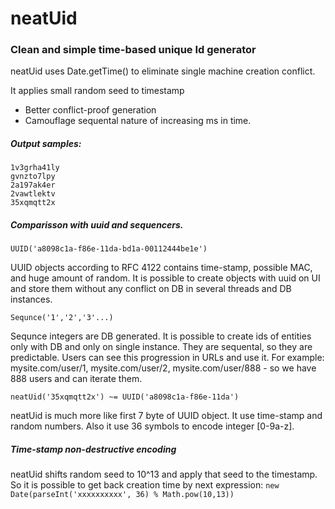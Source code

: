# neatUid
### Clean and simple time-based unique Id generator
neatUid uses Date.getTime() to eliminate single machine creation conflict.

It applies small random seed to timestamp
- Better conflict-proof generation
- Сamouflage sequental nature of increasing ms in time.

##### Output samples:
```
1v3grha41ly
gvnzto7lpy
2a197ak4er
2vawtlektv
35xqmqtt2x
```

##### Comparisson with uuid and sequencers.
`UUID('a8098c1a-f86e-11da-bd1a-00112444be1e')`

UUID objects according to RFC 4122 contains time-stamp, possible MAC, and huge amount of random.
It is possible to create objects with uuid on UI and store them without any conflict on DB in several threads and DB instances.

`Sequnce('1','2','3'...)`

Sequnce integers are DB generated. It is possible to create ids of entities only with DB and only on single instance.
They are sequental, so they are predictable. Users can see this progression in URLs and use it.
For example: mysite.com/user/1, mysite.com/user/2, mysite.com/user/888 - so we have 888 users and can iterate them.

`neatUid('35xqmqtt2x') ~= UUID('a8098c1a-f86e-11da')`

neatUid is much more like first 7 byte of UUID object. It use time-stamp and random numbers. Also it use 36 symbols to encode integer [0-9a-z].

##### Time-stamp non-destructive encoding
neatUid shifts random seed to 10^13 and apply that seed to the timestamp.
So it is possible to get back creation time by next expression:
`new Date(parseInt('xxxxxxxxxx', 36) % Math.pow(10,13))`
